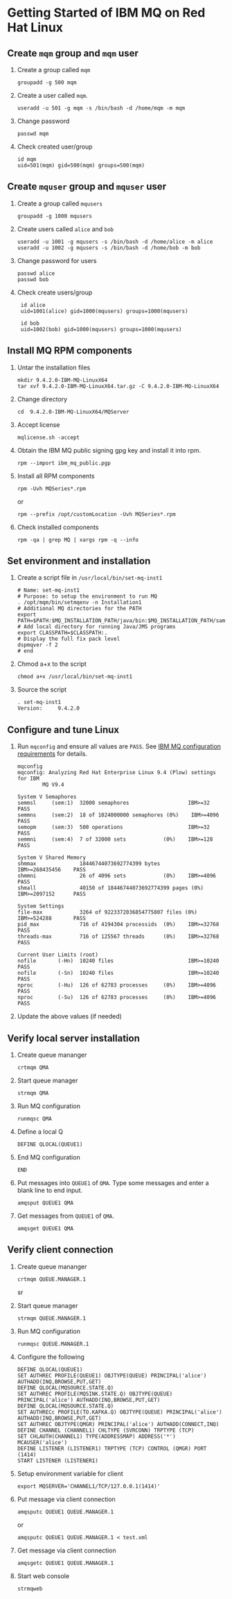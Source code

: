 # Getting Started of IBM MQ on Red Hat Linux

## Create `mqm` group and `mqm` user

1. Create a group called `mqm`
   ```
   groupadd -g 500 mqm
   ```

1. Create a user called `mqm`.
   ```
   useradd -u 501 -g mqm -s /bin/bash -d /home/mqm -m mqm
   ```

1. Change password
   ```
   passwd mqm
   ```

1. Check created user/group
   ```
   id mqm
   uid=501(mqm) gid=500(mqm) groups=500(mqm)
   ```

## Create `mquser` group and `mquser` user

1. Create a group called `mqusers`
   ```
   groupadd -g 1000 mqusers
   ```

1. Create users called `alice` and `bob`
   ```
   useradd -u 1001 -g mqusers -s /bin/bash -d /home/alice -m alice
   useradd -u 1002 -g mqusers -s /bin/bash -d /home/bob -m bob 
   ```

1. Change password for users
   ```
   passwd alice
   passwd bob
   ```

1. Check create users/group
   ```
    id alice
    uid=1001(alice) gid=1000(mqusers) groups=1000(mqusers)
   
    id bob
    uid=1002(bob) gid=1000(mqusers) groups=1000(mqusers)
   ```

## Install MQ RPM components

1. Untar the installation files
   
   ```
   mkdir 9.4.2.0-IBM-MQ-LinuxX64
   tar xvf 9.4.2.0-IBM-MQ-LinuxX64.tar.gz -C 9.4.2.0-IBM-MQ-LinuxX64
   ```

1. Change directory
   ```
   cd  9.4.2.0-IBM-MQ-LinuxX64/MQServer
   ```

1. Accept license
   ```
   mqlicense.sh -accept
   ```

1. Obtain the IBM MQ public signing gpg key and install it into rpm.
   ```
   rpm --import ibm_mq_public.pgp
   ```

1. Install all RPM components
   ```
   rpm -Uvh MQSeries*.rpm
   ```
   or
   ```
   rpm --prefix /opt/customLocation -Uvh MQSeries*.rpm
   ```

1. Check installed components
   ```
   rpm -qa | grep MQ | xargs rpm -q --info
   ```

## Set environment and installation

1. Create a script file in `/usr/local/bin/set-mq-inst1`
   ```
   # Name: set-mq-inst1
   # Purpose: to setup the environment to run MQ
   . /opt/mqm/bin/setmqenv -n Installation1
   # Additional MQ directories for the PATH
   export PATH=$PATH:$MQ_INSTALLATION_PATH/java/bin:$MQ_INSTALLATION_PATH/samp/bin:$MQ_INSTALLATION_PATH/samp/jms/samples
   # Add local directory for running Java/JMS programs
   export CLASSPATH=$CLASSPATH:.
   # Display the full fix pack level
   dspmqver -f 2
   # end
   ```

2. Chmod a+x to the script
   ```
   chmod a+x /usr/local/bin/set-mq-inst1
   ```

3. Source the script
   ```
   . set-mq-inst1
   Version:     9.4.2.0
   ```

## Configure and tune Linux

1. Run `mqconfig` and ensure all values are `PASS`. See [IBM MQ configuration requirements](https://www.ibm.com/docs/en/ibm-mq/9.4?topic=linux-configuring-tuning-red-hat-enterprise) for details.
    ```
    mqconfig
    mqconfig: Analyzing Red Hat Enterprise Linux 9.4 (Plow) settings for IBM
            MQ V9.4

    System V Semaphores
    semmsl     (sem:1)  32000 semaphores                   IBM>=32           PASS
    semmns     (sem:2)  18 of 1024000000 semaphores (0%)    IBM>=4096         PASS
    semopm     (sem:3)  500 operations                     IBM>=32           PASS
    semmni     (sem:4)  7 of 32000 sets            (0%)    IBM>=128          PASS

    System V Shared Memory
    shmmax              18446744073692774399 bytes         IBM>=268435456    PASS
    shmmni              26 of 4096 sets            (0%)    IBM>=4096         PASS
    shmall              40150 of 18446744073692774399 pages (0%)    IBM>=2097152      PASS

    System Settings
    file-max            3264 of 9223372036854775807 files (0%)    IBM>=524288       PASS
    pid_max             716 of 4194304 processids  (0%)    IBM>=32768        PASS
    threads-max         716 of 125567 threads      (0%)    IBM>=32768        PASS

    Current User Limits (root)
    nofile       (-Hn)  10240 files                        IBM>=10240        PASS
    nofile       (-Sn)  10240 files                        IBM>=10240        PASS
    nproc        (-Hu)  126 of 62783 processes     (0%)    IBM>=4096         PASS
    nproc        (-Su)  126 of 62783 processes     (0%)    IBM>=4096         PASS   
    ```

2. Update the above values (if needed)

## Verify local server installation

1. Create queue mananger
   ```
   crtmqm QMA
   ```
2. Start queue manager
   ```
   strmqm QMA
   ```
3. Run MQ configuration
   ```
   runmqsc QMA
   ```
4. Define a local Q
   ```
   DEFINE QLOCAL(QUEUE1)
   ```
5. End MQ configuration
   ```
   END
   ```
6. Put messages into `QUEUE1` of `QMA`. Type some messages and enter a blank line to end input.
   ```
   amqsput QUEUE1 QMA
   ```
7. Get messages from `QUEUE1` of `QMA`.
   ```
   amqsget QUEUE1 QMA
   ```

## Verify client connection

1. Create queue mananger
   ```
   crtmqm QUEUE.MANAGER.1
   ```
   sr
2. Start queue manager
   ```
   strmqm QUEUE.MANAGER.1
   ```

3. Run MQ configuration
   ```
   runmqsc QUEUE.MANAGER.1
   ```

4. Configure the following
   ```
   DEFINE QLOCAL(QUEUE1)
   SET AUTHREC PROFILE(QUEUE1) OBJTYPE(QUEUE) PRINCIPAL('alice') AUTHADD(INQ,BROWSE,PUT,GET)
   DEFINE QLOCAL(MQSOURCE.STATE.Q)
   SET AUTHREC PROFILE(MQSINK.STATE.Q) OBJTYPE(QUEUE) PRINCIPAL('alice') AUTHADD(INQ,BROWSE,PUT,GET)
   DEFINE QLOCAL(MQSOURCE.STATE.Q)
   SET AUTHRECc PROFILE(TO.KAFKA.Q) OBJTYPE(QUEUE) PRINCIPAL('alice') AUTHADD(INQ,BROWSE,PUT,GET)
   SET AUTHREC OBJTYPE(QMGR) PRINCIPAL('alice') AUTHADD(CONNECT,INQ)
   DEFINE CHANNEL (CHANNEL1) CHLTYPE (SVRCONN) TRPTYPE (TCP)
   SET CHLAUTH(CHANNEL1) TYPE(ADDRESSMAP) ADDRESS('*') MCAUSER('alice')
   DEFINE LISTENER (LISTENER1) TRPTYPE (TCP) CONTROL (QMGR) PORT (1414)
   START LISTENER (LISTENER1)
   ```

4. Setup environment variable for client
   ```
   export MQSERVER='CHANNEL1/TCP/127.0.0.1(1414)'
   ```

5. Put message via client connection
   ```
   amqsputc QUEUE1 QUEUE.MANAGER.1
   ```
   or
   ```
   amqsputc QUEUE1 QUEUE.MANAGER.1 < test.xml
   ```

6. Get message via client connection
   ```
   amqsgetc QUEUE1 QUEUE.MANAGER.1
   ```

7. Start web console
   ```
   strmqweb
   ```
   